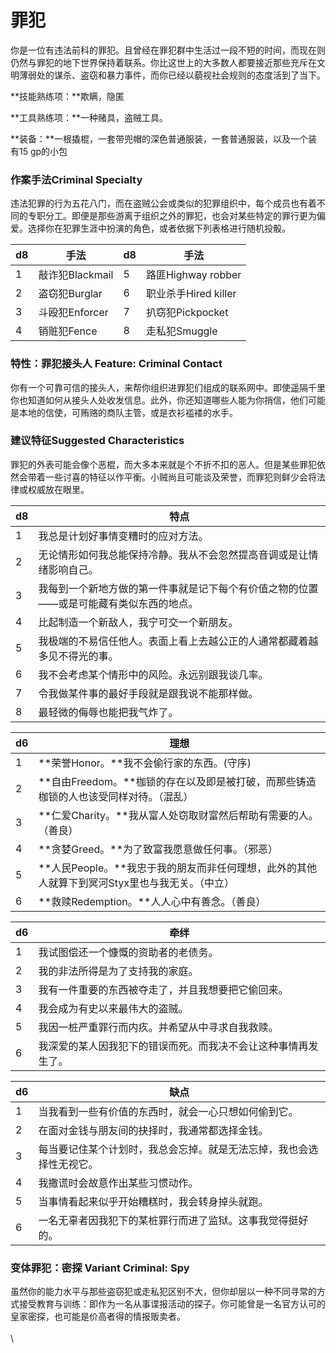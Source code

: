 # 罪犯

你是一位有违法前科的罪犯。且曾经在罪犯群中生活过一段不短的时间，而现在则仍然与罪犯的地下世界保持着联系。你比这世上的大多数人都要接近那些充斥在文明薄弱处的谋杀、盗窃和暴力事件，而你已经以藐视社会规则的态度活到了当下。

**技能熟练项：**欺瞒，隐匿

**工具熟练项：**一种赌具，盗贼工具。

**装备：**一根撬棍，一套带兜帽的深色普通服装，一套普通服装，以及一个装有15 gp的小包

### **作案手法Criminal Specialty**

违法犯罪的行为五花八门，而在盗贼公会或类似的犯罪组织中，每个成员也有着不同的专职分工。即便是那些游离于组织之外的罪犯，也会对某些特定的罪行更为偏爱。选择你在犯罪生涯中扮演的角色，或者依据下列表格进行随机投骰。

| **d8** | **手法**       | **d8** | **手法**           |
| ------ | ------------ | ------ | ---------------- |
| 1      | 敲诈犯Blackmail | 5      | 路匪Highway robber |
| 2      | 盗窃犯Burglar   | 6      | 职业杀手Hired killer |
| 3      | 斗殴犯Enforcer  | 7      | 扒窃犯Pickpocket    |
| 4      | 销赃犯Fence     | 8      | 走私犯Smuggle       |

### **特性：罪犯接头人** **Feature: Criminal Contact**

你有一个可靠可信的接头人，来帮你组织进罪犯们组成的联系网中。即使遥隔千里你也知道如何从接头人处收发信息。此外，你还知道哪些人能为你捎信，他们可能是本地的信使，可贿赂的商队主管，或是衣衫褴褛的水手。

### **建议特征Suggested Characteristics**

罪犯的外表可能会像个恶棍，而大多本来就是个不折不扣的恶人。但是某些罪犯依然会带着一些讨喜的特征以作平衡。小贼尚且可能谈及荣誉，而罪犯则鲜少会将法律或权威放在眼里。

| **d8** | **特点**                                       |
| ------ | -------------------------------------------- |
| 1      | 我总是计划好事情变糟时的应对方法。                            |
| 2      | 无论情形如何我总能保持冷静。我从不会忽然提高音调或是让情绪影响自己。           |
| 3      | 我每到一个新地方做的第一件事就是记下每个有价值之物的位置――或是可能藏有类似东西的地点。 |
| 4      | 比起制造一个新敌人，我宁可交一个新朋友。                         |
| 5      | 我极端的不易信任他人。表面上看上去越公正的人通常都藏着越多见不得光的事。         |
| 6      | 我不会考虑某个情形中的风险。永远别跟我谈几率。                      |
| 7      | 令我做某件事的最好手段就是跟我说不能那样做。                       |
| 8      | 最轻微的侮辱也能把我气炸了。                               |

| **d6** | **理想**                                                 |
| ------ | ------------------------------------------------------ |
| 1      | **荣誉Honor。**我不会偷行家的东西。(守序)                             |
| 2      | **自由Freedom。**枷锁的存在以及即是被打破，而那些铸造枷锁的人也该受同样对待。（混乱）       |
| 3      | **仁爱Charity。**我从富人处窃取财富然后帮助有需要的人。（善良）                  |
| 4      | **贪婪Greed。**为了致富我愿意做任何事。（邪恶）                           |
| 5      | **人民People。**我忠于我的朋友而非任何理想，此外的其他人就算下到冥河Styx里也与我无关。（中立） |
| 6      | **救赎Redemption。**人人心中有善念。（善良）                          |

| **d6** | **牵绊**                          |
| ------ | ------------------------------- |
| 1      | 我试图偿还一个慷慨的资助者的老债务。              |
| 2      | 我的非法所得是为了支持我的家庭。                |
| 3      | 我有一件重要的东西被夺走了，并且我想要把它偷回来。       |
| 4      | 我会成为有史以来最伟大的盗贼。                 |
| 5      | 我因一桩严重罪行而内疚。并希望从中寻求自我救赎。        |
| 6      | 我深爱的某人因我犯下的错误而死。而我决不会让这种事情再发生了。 |

| **d6** | **缺点**                             |
| ------ | ---------------------------------- |
| 1      | 当我看到一些有价值的东西时，就会一心只想如何偷到它。         |
| 2      | 在面对金钱与朋友间的抉择时，我通常都选择金钱。            |
| 3      | 每当要记住某个计划时，我总会忘掉。就是无法忘掉，我也会选择性无视它。 |
| 4      | 我撒谎时会故意作出某些习惯动作。                   |
| 5      | 当事情看起来似乎开始糟糕时，我会转身掉头就跑。            |
| 6      | 一名无辜者因我犯下的某桩罪行而进了监狱。这事我觉得挺好的。      |

### **变体罪犯：密探** **Variant Criminal: Spy**

虽然你的能力水平与那些盗窃犯或走私犯区别不大，但你却层以一种不同寻常的方式接受教育与训练：即作为一名从事谍报活动的探子。你可能曾是一名官方认可的皇家密探，也可能是价高者得的情报贩卖者。\
\
\
